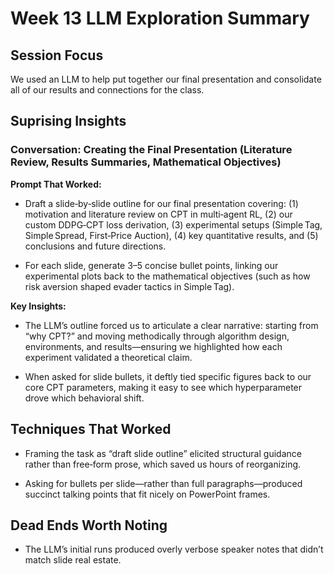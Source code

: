 # Week 13 LLM Exploration Summary


## Session Focus 

We used an LLM to help put together our final presentation and consolidate all of our results and connections for the class.

## Suprising Insights

### Conversation: Creating the Final Presentation (Literature Review, Results Summaries, Mathematical Objectives)

**Prompt That Worked:** 

- Draft a slide‑by‑slide outline for our final presentation covering: (1) motivation and literature review on CPT in multi‑agent RL, (2) our custom DDPG‑CPT loss derivation, (3) experimental setups (Simple Tag, Simple Spread, First‑Price Auction), (4) key quantitative results, and (5) conclusions and future directions.

- For each slide, generate 3–5 concise bullet points, linking our experimental plots back to the mathematical objectives (such as how risk aversion shaped evader tactics in Simple Tag).

**Key Insights:**

- The LLM’s outline forced us to articulate a clear narrative: starting from “why CPT?” and moving methodically through algorithm design, environments, and results—ensuring we highlighted how each experiment validated a theoretical claim.

- When asked for slide bullets, it deftly tied specific figures back to our core CPT parameters, making it easy to see which hyperparameter drove which behavioral shift.


## Techniques That Worked

- Framing the task as “draft slide outline” elicited structural guidance rather than free‑form prose, which saved us hours of reorganizing.

- Asking for bullets per slide—rather than full paragraphs—produced succinct talking points that fit nicely on PowerPoint frames.

## Dead Ends Worth Noting

- The LLM’s initial runs produced overly verbose speaker notes that didn’t match slide real estate.